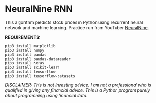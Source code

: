 # NeuralNine RNN
This algorithm predicts stock prices in Python using recurrent neural network and machine learning. Practice run from YouTuber <a href="https://www.youtube.com/watch?v=PuZY9q-aKLw&t=220s">NeuralNine</a>.

<b>REQUIREMENTS:</b>

<pre>
<code>pip3 install matplotlib
pip3 install numpy
pip3 install pandas
pip3 install pandas-datareader
pip3 install Keras
pip3 install scikit-learn
pip3 install tensorflow
pip3 install tensorflow-datasets</code>
</pre>

<i>DISCLAIMER: This is not investing advice. I am not a professional who is qualified in giving any financial advice. This is a Python program purely about programming using financial data.</i>
